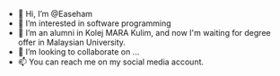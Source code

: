 - 👋 Hi, I’m @Easeham
- 👀 I’m interested in software programming
- 🌱 I’m an alumni in Kolej MARA Kulim, and now I'm waiting for degree offer in Malaysian University.
- 💞️ I’m looking to collaborate on ...
- 📫 You can reach me on my social media account.

<!---
Easeham/Easeham is a ✨ special ✨ repository because its `README.md` (this file) appears on your GitHub profile.
You can click the Preview link to take a look at your changes.
--->
